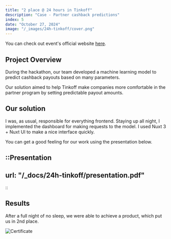 ```yaml
---
title: "2 place @ 24 hours in Tinkoff"
description: "Case - Partner cashback predictions"
index: 5
date: "October 27, 2024"
image: "/_images/24h-tinkoff/cover.png"
---
```


You can check out event's official website [here](https://education.tbank.ru/activities/tinkoff_projects/hackathon-24h/).

## Project Overview

During the hackathon, our team developed a machine learning model to predict cashback payouts based on many parameters.

Our solution aimed to help Tinkoff make companies more comfortable in the partner program by setting predictable payout amounts.

## Our solution

I was, as usual, responsible for everything frontend. Staying up all night, I implemented the dashboard for making requests to the model.
I used Nuxt 3 + Nuxt UI to make a nice interface quickly.

You can get a good feeling for our work using the presentation below.

::Presentation
---
url: "/_docs/24h-tinkoff/presentation.pdf"
---
::

## Results

After a full night of no sleep, we were able to achieve a product, which put us in 2nd place.

![Certificate](/_images/24h-tinkoff/cert.png)
